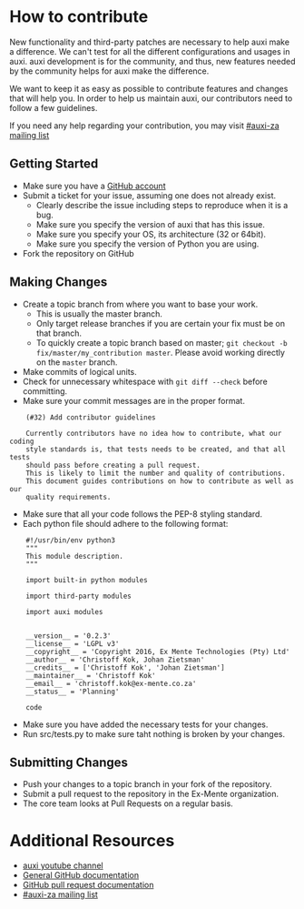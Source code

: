 # How to contribute

New functionality and third-party patches are necessary to help auxi make a
difference. We can't test for all the different configurations and usages in
auxi. auxi development is for the community, and thus, new features needed by
the community helps for auxi make the difference.

We want to keep it as easy as possible to contribute features and changes
that will help you. In order to help us maintain auxi, our contributors need
to follow a few guidelines.

If you need any help regarding your contribution, you may visit
[#auxi-za mailing list](https://groups.google.com/forum/#!forum/auxi-za)

## Getting Started

* Make sure you have a [GitHub account](https://github.com/signup/free)
* Submit a ticket for your issue, assuming one does not already exist.
  * Clearly describe the issue including steps to reproduce when it is a bug.
  * Make sure you specify the version of auxi that has this issue.
  * Make sure you specify your OS, its architecture (32 or 64bit).
  * Make sure you specify the version of Python you are using.
* Fork the repository on GitHub

## Making Changes

* Create a topic branch from where you want to base your work.
  * This is usually the master branch.
  * Only target release branches if you are certain your fix must be on that
    branch.
  * To quickly create a topic branch based on master; `git checkout -b
    fix/master/my_contribution master`. Please avoid working directly on the
    `master` branch.
* Make commits of logical units.
* Check for unnecessary whitespace with `git diff --check` before committing.
* Make sure your commit messages are in the proper format.

````
    (#32) Add contributor guidelines

    Currently contributors have no idea how to contribute, what our coding
    style standards is, that tests needs to be created, and that all tests
    should pass before creating a pull request.
    This is likely to limit the number and quality of contributions.
    This document guides contributions on how to contribute as well as our
    quality requirements.
````

* Make sure that all your code follows the PEP-8 styling standard.
* Each python file should adhere to the following format:

```
    #!/usr/bin/env python3
    """
    This module description.
    """

    import built-in python modules

    import third-party modules

    import auxi modules


    __version__ = '0.2.3'
    __license__ = 'LGPL v3'
    __copyright__ = 'Copyright 2016, Ex Mente Technologies (Pty) Ltd'
    __author__ = 'Christoff Kok, Johan Zietsman'
    __credits__ = ['Christoff Kok', 'Johan Zietsman']
    __maintainer__ = 'Christoff Kok'
    __email__ = 'christoff.kok@ex-mente.co.za'
    __status__ = 'Planning'

    code
```
* Make sure you have added the necessary tests for your changes.
* Run src/tests.py to make sure taht nothing is broken by your changes.


## Submitting Changes

* Push your changes to a topic branch in your fork of the repository.
* Submit a pull request to the repository in the Ex-Mente organization.
* The core team looks at Pull Requests on a regular basis.

# Additional Resources

* [auxi youtube channel](https://www.youtube.com/channel/UCdklSCJ8S9wFyayLAO7iINQ)
* [General GitHub documentation](https://help.github.com/)
* [GitHub pull request documentation](https://help.github.com/send-pull-requests/)
* [#auxi-za mailing list](https://groups.google.com/forum/#!forum/auxi-za)
